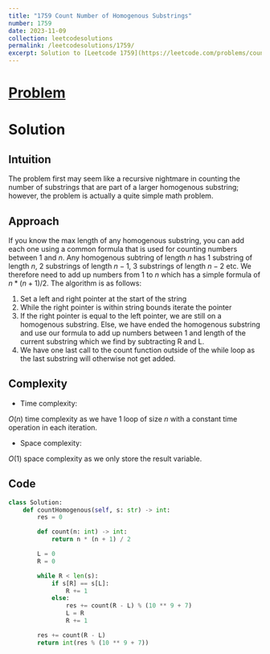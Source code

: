 ```yaml
---
title: "1759 Count Number of Homogenous Substrings"
number: 1759
date: 2023-11-09
collection: leetcodesolutions
permalink: /leetcodesolutions/1759/
excerpt: Solution to [Leetcode 1759](https://leetcode.com/problems/count-number-of-homogenous-substrings/description/)
---
```

# [Problem](https://leetcode.com/problems/count-number-of-homogenous-substrings/description/)

# Solution

## Intuition
<!-- Describe your first thoughts on how to solve this problem. -->
The problem first may seem like a recursive nightmare in counting the number of substrings that are part of a larger homogenous substring; however, the problem is actually a quite simple math problem.

## Approach
<!-- Describe your approach to solving the problem. -->
If you know the max length of any homogenous substring, you can add each one using a common formula that is used for counting numbers between $1$ and $n$. Any homogenous subtring of length $n$ has 1 substring of length $n$, 2 substrings of length $n-1$, 3 substrings of length $n-2$ etc. We therefore need to add up numbers from 1 to $n$ which has a simple formula of $n * (n + 1) / 2$.
The algorithm is as follows:
1. Set a left and right pointer at the start of the string
2. While the right pointer is within string bounds iterate the pointer
3. If the right pointer is equal to the left pointer, we are still on a homogenous substring. Else, we have ended the homogenous substring and use our formula to add up numbers between 1 and length of the current substring which we find by subtracting R and L.
4. We have one last call to the count function outside of the while loop as the last substring will otherwise not get added.

## Complexity
- Time complexity:
<!-- Add your time complexity here, e.g. $$O(n)$$ -->
$O(n)$ time complexity as we have 1 loop of size $n$ with a constant time operation in each iteration.
- Space complexity:
<!-- Add your space complexity here, e.g. $$O(n)$$ -->
$O(1)$ space complexity as we only store the result variable.

## Code
```python
class Solution:
    def countHomogenous(self, s: str) -> int:
        res = 0

        def count(n: int) -> int:
            return n * (n + 1) / 2

        L = 0
        R = 0

        while R < len(s):
            if s[R] == s[L]:
                R += 1
            else:
                res += count(R - L) % (10 ** 9 + 7)
                L = R
                R += 1

        res += count(R - L)
        return int(res % (10 ** 9 + 7))
```